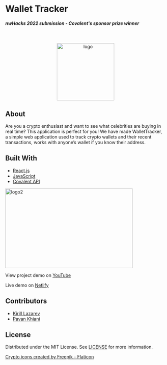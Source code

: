 # Wallet Tracker

<h5>nwHacks 2022 submission - Covalent's sponsor prize winner</h5><br/>

<p align="center">
  <a>
    <img src="https://user-images.githubusercontent.com/56948805/169973910-6c42b84b-22c1-493a-8c59-70ff83f8754e.png" alt="logo" width="180" height="180">
  </a>
  <br/>
</p>


## About
Are you a crypto enthusiast and want to see what celebrities are buying in real time? This application is perfect for you! We have made WalletTracker, a simple web application used to track crypto wallets and their recent transactions, works with anyone’s wallet if you know their address. 

## Built With
* [React.js](https://reactjs.org/)
* [JavaScript](https://www.javascript.com/)
* [Covalent API](https://www.covalenthq.com/docs/api/#/)

<img align="center" src="https://user-images.githubusercontent.com/56948805/167064016-a5ad27cf-13bf-478c-9973-be224c32c792.png" alt="logo2" width="400" height="250">

View project demo on [YouTube](https://youtu.be/Q0yuIUShX90)

Live demo on [Netlify](https://cryptowallettracker.netlify.app/)

## Contributors
* [Kirill Lazarev](https://github.com/k-laz)
* [Pavan Khiani](https://github.com/pkhiani)

## License
Distributed under the MIT License. See [LICENSE](https://github.com///blob/main/LICENSE.md) for more information.


<a href="https://www.flaticon.com/free-icons/crypto" title="crypto icons">Crypto icons created by Freepik - Flaticon</a>

